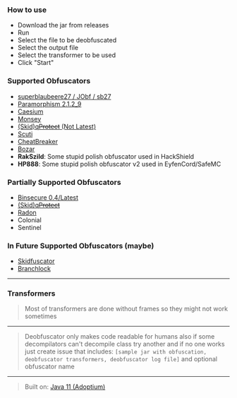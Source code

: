 ### How to use

- Download the jar from releases
- Run
- Select the file to be deobfuscated
- Select the output file
- Select the transformer to be used
- Click "Start"

### Supported Obfuscators

- [superblaubeere27 / JObf / sb27](https://github.com/superblaubeere27/obfuscator)
- [Paramorphism 2.1.2_9](https://paramorphism.dev/)
- [Caesium](https://github.com/sim0n/Caesium)
- [Monsey](https://github.com/Hippo/Mosey)
- [(Skid)q~~Protect~~ (Not Latest)](https://mdma.dev/)
- [Scuti](https://github.com/netindev/scuti)
- [CheatBreaker](https://github.com/CheatBreaker/Obf)
- [Bozar](https://github.com/vimasig/Bozar)
- **RakSzild**: Some stupid polish obfuscator used in HackShield
- **HP888**: Some stupid polish obfuscator v2 used in EyfenCord/SafeMC

### Partially Supported Obfuscators

- [Binsecure 0.4/Latest](https://binclub.dev/purchasing/)
- [(Skid)q~~Protect~~](https://mdma.dev/)
- [Radon](https://github.com/ItzSomebody/radon)
- Colonial
- Sentinel

### In Future Supported Obfuscators (maybe)

- [Skidfuscator](https://github.com/terminalsin/skidfuscator-java-obfuscator)
- [Branchlock](https://branchlock.net/)

---

### Transformers

> Most of transformers are done without frames so they might not work sometimes

---

> Deobfuscator only makes code readable for humans also if some decompilators can't decompile class try another and if
> no one works just create issue that
> includes: `[sample jar with obfuscation, deobfuscator transformers, deobfuscator log file]` and optional obfuscator name

---

> Built on: [Java 11 (Adoptium)](https://adoptium.net/temurin/releases/?version=11)
